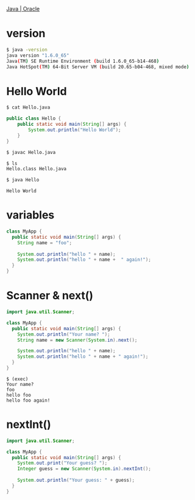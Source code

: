 [Java | Oracle](https://www.java.com/en/)

# version

```sh
$ java -version
java version "1.6.0_65"
Java(TM) SE Runtime Environment (build 1.6.0_65-b14-468)
Java HotSpot(TM) 64-Bit Server VM (build 20.65-b04-468, mixed mode)
```

# Hello World

```sh
$ cat Hello.java
```

```java
public class Hello {
    public static void main(String[] args) {
        System.out.println("Hello World");
    }
}
```


```sh
$ javac Hello.java
```

```sh
$ ls
Hello.class	Hello.java
```

```sh
$ java Hello
```

```
Hello World
```

# variables

```java
class MyApp {
  public static void main(String[] args) {
    String name = "foo";
    
    System.out.println("hello " + name);
    System.out.println("hello " + name +  " again!");
  }
}
```

# Scanner & next()

```java
import java.util.Scanner;

class MyApp {
  public static void main(String[] args) {
    System.out.println("Your name? ");
    String name = new Scanner(System.in).next();

    System.out.println("hello " + name);
    System.out.println("hello " + name + " again!");
  }
}
```

```
$ (exec)
Your name? 
foo
hello foo
hello foo again!
```

# nextInt()

```java
import java.util.Scanner;

class MyApp {
  public static void main(String[] args) {
    System.out.print("Your guess? ");
    Integer guess = new Scanner(System.in).nextInt();
    
    System.out.println("Your guess: " + guess);
  }
}
```
